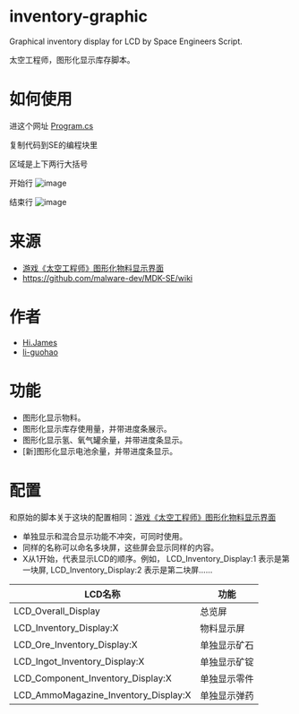 # inventory-graphic
Graphical inventory display for LCD by Space Engineers Script.

太空工程师，图形化显示库存脚本。

# 如何使用

进这个网址 [Program.cs](Program.cs)

复制代码到SE的编程块里

区域是上下两行大括号

开始行
![image](https://github.com/se-scripts/inventory-graphic/assets/46225881/c9da6269-6c71-4e49-b25e-9e928ebe86c4)

结束行
![image](https://github.com/se-scripts/inventory-graphic/assets/46225881/6740f7e2-f7e6-4f36-ab58-08f4d856180e)


# 来源

- [游戏《太空工程师》图形化物料显示界面](https://www.bilibili.com/read/cv27778300/)
- <https://github.com/malware-dev/MDK-SE/wiki>

# 作者

- [Hi.James](https://space.bilibili.com/368005035)
- [li-guohao](https://github.com/li-guohao)

# 功能

- 图形化显示物料。
- 图形化显示库存使用量，并带进度条展示。
- 图形化显示氢、氧气罐余量，并带进度条显示。
- [新]图形化显示电池余量，并带进度条显示。


# 配置

和原始的脚本关于这块的配置相同：[游戏《太空工程师》图形化物料显示界面](https://www.bilibili.com/read/cv27778300/)


- 单独显示和混合显示功能不冲突，可同时使用。
- 同样的名称可以命名多块屏，这些屏会显示同样的内容。
- X从1开始，代表显示LCD的顺序。例如， LCD_Inventory_Display:1 表示是第一块屏, LCD_Inventory_Display:2 表示是第二块屏……


|  LCD名称   | 功能  |
|  ----  | ----  |
| LCD_Overall_Display  | 总览屏 |
| LCD_Inventory_Display:X  | 物料显示屏 |
| LCD_Ore_Inventory_Display:X  | 单独显示矿石 |
| LCD_Ingot_Inventory_Display:X  | 单独显示矿锭 |
| LCD_Component_Inventory_Display:X  | 单独显示零件 |
| LCD_AmmoMagazine_Inventory_Display:X  | 单独显示弹药 |




